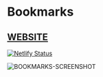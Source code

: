 # Bookmarks


## [WEBSITE](https://bgoonz-bookmarks.netlify.app/)



[![Netlify Status](https://api.netlify.com/api/v1/badges/1459cfd8-d87c-4e9f-9439-f11ee561d65b/deploy-status)](https://app.netlify.com/sites/bgoonz-bookmarks/deploys)



![BOOKMARKS-SCREENSHOT](./bookmarks.png)
